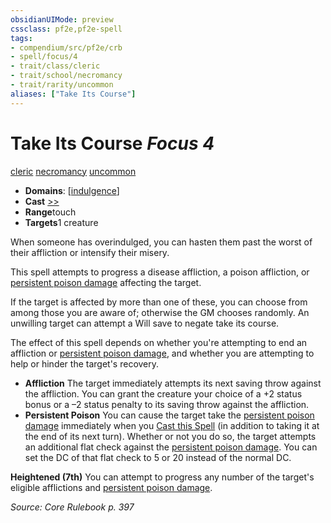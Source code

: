 ```yaml
---
obsidianUIMode: preview
cssclass: pf2e,pf2e-spell
tags:
- compendium/src/pf2e/crb
- spell/focus/4
- trait/class/cleric
- trait/school/necromancy
- trait/rarity/uncommon
aliases: ["Take Its Course"]
---
```

# Take Its Course *Focus 4*   
[cleric](rules/traits/cleric.md)  [necromancy](necromancy.md)  [uncommon](uncommon.md)  

- **Domains**: [[indulgence](../domains.md#Indulgence)]
- **Cast** [>>](chapter-9-playing-the-game.md#Actions "Two-Action") 
- **Range**touch
- **Targets**1 creature

When someone has overindulged, you can hasten them past the worst of their affliction or intensify their misery.

This spell attempts to progress a disease affliction, a poison affliction, or [persistent poison damage](conditions.md#Persistent%20Damage) affecting the target.

If the target is affected by more than one of these, you can choose from among those you are aware of; otherwise the GM chooses randomly. An unwilling target can attempt a Will save to negate take its course.

The effect of this spell depends on whether you're attempting to end an affliction or [persistent poison damage](conditions.md#Persistent%20Damage), and whether you are attempting to help or hinder the target's recovery.

- **Affliction** The target immediately attempts its next saving throw against the affliction. You can grant the creature your choice of a +2 status bonus or a –2 status penalty to its saving throw against the affliction.
- **Persistent Poison** You can cause the target take the [persistent poison damage](conditions.md#Persistent%20Damage) immediately when you [Cast this Spell](cast-a-spell.md) (in addition to taking it at the end of its next turn). Whether or not you do so, the target attempts an additional flat check against the [persistent poison damage](conditions.md#Persistent%20Damage). You can set the DC of that flat check to 5 or 20 instead of the normal DC.

**Heightened (7th)** You can attempt to progress any number of the target's eligible afflictions and [persistent poison damage](conditions.md#Persistent%20Damage).

*Source: Core Rulebook p. 397*
